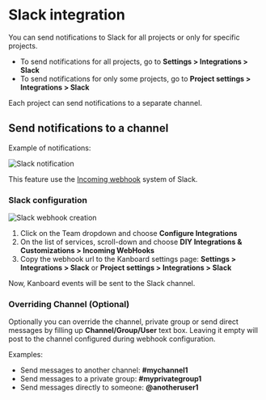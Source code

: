 Slack integration
=================

You can send notifications to Slack for all projects or only for specific projects.

- To send notifications for all projects, go to **Settings > Integrations > Slack**
- To send notifications for only some projects, go to **Project settings > Integrations > Slack**

Each project can send notifications to a separate channel.

Send notifications to a channel
-------------------------------

Example of notifications:

![Slack notification](http://kanboard.net/screenshots/documentation/slack-notification.png)

This feature use the [Incoming webhook](https://api.slack.com/incoming-webhooks) system of Slack.

### Slack configuration

![Slack webhook creation](http://kanboard.net/screenshots/documentation/slack-add-incoming-webhook.png)

1. Click on the Team dropdown and choose **Configure Integrations**
2. On the list of services, scroll-down and choose **DIY Integrations & Customizations > Incoming WebHooks**
3. Copy the webhook url to the Kanboard settings page: **Settings > Integrations > Slack** or **Project settings > Integrations > Slack**

Now, Kanboard events will be sent to the Slack channel.

### Overriding Channel (Optional)

Optionally you can override the channel, private group or send direct messages by filling up **Channel/Group/User** text box. Leaving it empty will post to the channel configured during webhook configuration.

Examples:

- Send messages to another channel: **#mychannel1**
- Send messages to a private group: **#myprivategroup1**
- Send messages directly to someone: **@anotheruser1**
